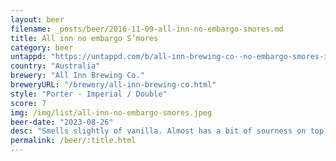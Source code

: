 ```yaml
---
layout: beer
filename: _posts/beer/2016-11-09-all-inn-no-embargo-smores.md
title: All inn no embargo S’mores
category: beer
untappd: "https://untappd.com/b/all-inn-brewing-co--no-embargo-smores-imperial-porter/5364238"
country: "Australia"
brewery: "All Inn Brewing Co."
breweryURL: "/brewery/all-inn-brewing-co.html"
style: "Porter - Imperial / Double"
score: 7
img: /img/list/all-inn-no-embargo-smores.jpeg
beer-date: "2023-08-26"
desc: "Smells slightly of vanilla. Almost has a bit of sourness on top of a stout"
permalink: /beer/:title.html
---
```

